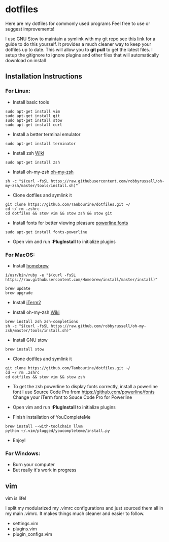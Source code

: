 # dotfiles
Here are my dotfiles for commonly used programs
Feel free to use or suggest improvements!

I use GNU Stow to maintain a symlink with my git repo
see [this link](http://brandon.invergo.net/news/2012-05-26-using-gnu-stow-to-manage-your-dotfiles.html) for a guide to do this yourself. It provides a much cleaner way to keep your dotfiles up to date. This will allow you to **git pull** to get the latest files. I setup the gitignore to ignore plugins and other files that will automatically download on install


## Installation Instructions

### For Linux:

- Install basic tools
```
sudo apt-get install vim
sudo apt-get install git
sudo apt-get install stow
sudo apt-get install curl
```

- Install a better terminal emulator
```
sudo apt-get install terminator
```

- Install zsh [Wiki](https://github.com/robbyrussell/oh-my-zsh/wiki/Installing-ZSH)
```
sudo apt-get install zsh
```

- Install oh-my-zsh [oh-my-zsh](https://github.com/robbyrussell/oh-my-zsh)
```
sh -c "$(curl -fsSL https://raw.githubusercontent.com/robbyrussell/oh-my-zsh/master/tools/install.sh)"
```

- Clone dotfiles and symlink it
```
git clone https://github.com/Tanbourine/dotfiles.git ~/
cd ~/ rm .zshrc
cd dotfiles && stow vim && stow zsh && stow git
```


- Install fonts for better viewing pleasure [powerline fonts](https://github.com/powerline/fonts)
```
sudo apt-get install fonts-powerline
```


- Open vim and run **:PlugInstall**  to initialize plugins



### For MacOS:

- Install [homebrew](https://brew.sh/)
```
i/usr/bin/ruby -e "$(curl -fsSL https://raw.githubusercontent.com/Homebrew/install/master/install)"

brew update
brew upgrade
```

- Install [iTerm2](https://www.iterm2.com/)

- Install oh-my-zsh [Wiki](https://github.com/robbyrussell/oh-my-zsh/wiki)
```
brew install zsh zsh-completions
sh -c "$(curl -fsSL https://raw.github.com/robbyrussell/oh-my-zsh/master/tools/install.sh)"
```
- Install GNU stow
```
brew install stow
```

- Clone dotfiles and symlink it
```
git clone https://github.com/Tanbourine/dotfiles.git ~/
cd ~/ rm .zshrc
cd dotfiles && stow vim && stow zsh
```

- To get the zsh powerline to display fonts correctly, install a powerline font
I use Source Code Pro from https://github.com/powerline/fonts 
Change your iTerm font to Souce Code Pro for Powerline


- Open vim and run **:PlugInstall**  to initialize plugins

- Finish installation of YouCompleteMe
```
brew install --with-toolchain llvm
python ~/.vim/plugged/youcompleteme/install.py
```

- Enjoy! 

### For Windows:
- Burn your computer
- But really it's work in progress


## vim

vim is life!

I split my modularized my .vimrc configurations and just sourced them all in my main .vimrc. It makes things much cleaner and easier to follow.

- settings.vim
- plugins.vim
- plugin_configs.vim
